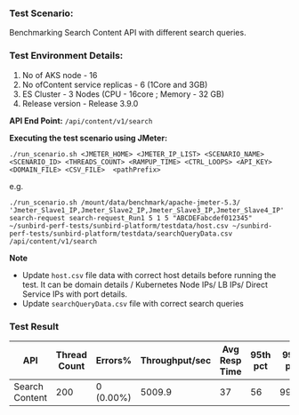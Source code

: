 ### Test Scenario:

Benchmarking Search Content API with different search queries.


### Test Environment Details:
1. No of AKS node - 16
2. No ofContent service replicas - 6 (1Core and 3GB)
3. ES Cluster - 3 Nodes (CPU - 16core ; Memory - 32 GB)
4. Release version - Release 3.9.0


**API End Point:** 
`/api/content/v1/search`


**Executing the test scenario using JMeter:**

```./run_scenario.sh <JMETER_HOME> <JMETER_IP_LIST> <SCENARIO_NAME> <SCENARIO_ID> <THREADS_COUNT> <RAMPUP_TIME> <CTRL_LOOPS> <API_KEY> <DOMAIN_FILE> <CSV_FILE>  <pathPrefix>```

e.g.

```./run_scenario.sh /mount/data/benchmark/apache-jmeter-5.3/ 'Jmeter_Slave1_IP,Jmeter_Slave2_IP,Jmeter_Slave3_IP,Jmeter_Slave4_IP' search-request search-request_Run1 5 1 5 "ABCDEFabcdef012345" ~/sunbird-perf-tests/sunbird-platform/testdata/host.csv ~/sunbird-perf-tests/sunbird-platform/testdata/searchQueryData.csv /api/content/v1/search```


**Note**
- Update `host.csv` file data with correct host details before running the test. It can be domain details / Kubernetes Node IPs/ LB IPs/ Direct Service IPs with port details.
- Update `searchQueryData.csv` file with correct search queries

### Test Result

| API             | Thread Count  | Errors%   | Throughput/sec  |Avg Resp Time |   95th pct  |  99th pct   |
| --------------- | ------------- | --------- | --------------- |--------------|-------------|-------------|
| Search Content  | 200           | 0 (0.00%) | 5009.9          |37            |56           | 99.99          |
